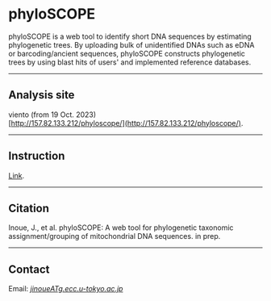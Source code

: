 # phyloSCOPE   
phyloSCOPE is a web tool to identify short DNA sequences by estimating phylogenetic trees. By uploading bulk of unidentified DNAs such as eDNA or barcoding/ancient sequences, phyloSCOPE constructs phylogenetic trees by using blast hits of users' and implemented reference databases.


---

## Analysis site   
viento (from 19 Oct. 2023)   
[http://157.82.133.212/phyloscope/](http://157.82.133.212/phyloscope/).

<!-- 
sakura (from 30 Aug. 2022) - fast   
[http://153.126.199.44/phyloscope/](http://153.126.199.44/phyloscope/).
-->

---
## Instruction
[Link](https://fish-evol.org/phyloSCOPE/instruction/index.html).
 
---
## Citation
Inoue, J., et al. 
phyloSCOPE: A web tool for phylogenetic taxonomic assignment/grouping of mitochondrial DNA sequences. in prep.   

---
## Contact 
Email: [_jinoueATg.ecc.u-tokyo.ac.jp_](http://www.fish-evol.org/index_eng.html)
<br />  

